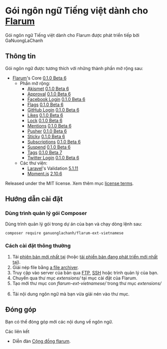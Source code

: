 # Gói ngôn ngữ Tiếng việt dành cho [Flarum](http://flarum.org/)

Gói ngôn ngữ Tiếng việt dành cho Flarum được phát triển tiếp bởi GaNuongLaChanh

## Thông tin

Gói ngôn ngữ được tương thích với những thành phần mở rộng sau:

- [Flarum](https://github.com/flarum/core)'s Core [0.1.0 Beta 6](https://github.com/flarum/core/releases/tag/v0.1.0-beta.6)
  - Phần mở rộng:
    - [Akismet](https://github.com/flarum/akismet) [0.1.0 Beta 6](https://github.com/flarum/akismet/releases/tag/v0.1.0-beta.6)
    - [Approval](https://github.com/flarum/approval) [0.1.0 Beta 6](https://github.com/flarum/approval/releases/tag/v0.1.0-beta.6)
    - [Facebook Login](https://github.com/flarum/auth-facebook) [0.1.0 Beta 6](https://github.com/flarum/auth-facebook/releases/tag/v0.1.0-beta.6)
    - [Flags](https://github.com/flarum/flags) [0.1.0 Beta 6](https://github.com/flarum/flags/releases/tag/v0.1.0-beta.6)
    - [GitHub Login](https://github.com/flarum/auth-github) [0.1.0 Beta 6](https://github.com/flarum/auth-github/releases/tag/v0.1.0-beta.6)
    - [Likes](https://github.com/flarum/likes) [0.1.0 Beta 6](https://github.com/flarum/likes/releases/tag/v0.1.0-beta.6)
    - [Lock](https://github.com/flarum/lock) [0.1.0 Beta 6](https://github.com/flarum/lock/releases/tag/v0.1.0-beta.6)
    - [Mentions](https://github.com/flarum/mentions) [0.1.0 Beta 6](https://github.com/flarum/mentions/releases/tag/v0.1.0-beta.6)
    - [Pusher](https://github.com/flarum/pusher) [0.1.0 Beta 6](https://github.com/flarum/pusher/releases/tag/v0.1.0-beta.6)
    - [Sticky](https://github.com/flarum/sticky) [0.1.0 Beta 6](https://github.com/flarum/sticky/releases/tag/v0.1.0-beta.6)
    - [Subscriptions](https://github.com/flarum/subscriptions) [0.1.0 Beta 6](https://github.com/flarum/subscriptions/releases/tag/v0.1.0-beta.6)
    - [Suspend](https://github.com/flarum/suspend) [0.1.0 Beta 6](https://github.com/flarum/suspend/releases/tag/v0.1.0-beta.6)
    - [Tags](https://github.com/flarum/tags) [0.1.0 Beta 7](https://github.com/flarum/tags/releases/tag/v0.1.0-beta.7)
    - [Twitter Login](https://github.com/flarum/auth-twitter) [0.1.0 Beta 6](https://github.com/flarum/auth-twitter/releases/tag/v0.1.0-beta.6)
  - Các thư viện:
    - [Laravel](https://github.com/laravel/laravel)'s Validation [5.1.11](https://github.com/laravel/laravel/releases/tag/v5.1.11)
    - [Moment.js](https://github.com/moment/moment) [2.10.6](https://github.com/moment/moment/releases/tag/2.10.6)

Released under the MIT license. Xem thêm mục [license terms](https://github.com/maelsoucaze/flarum/blob/master/LICENSE).

## Hướng dẫn cài đặt

### Dùng trình quản lý gói Composer

Dùng trình quản lý gói trong dự án của bạn và chạy dòng lệnh sau:

```
composer require ganuonglachanh/flarum-ext-vietnamese
```


### Cách cài đặt thông thường

1. Tải [phiên bản mới nhất tại](https://github.com/ganuonglachanh/flarum-ext-vietnamese/releases) (hoặc [tải phiển bản đang phát triển mới nhất tại](https://github.com/ganuonglachanh/flarum-ext-vietnamese/archive/master.zip)).
2. Giải nép file bằng [a file archiver](https://en.wikipedia.org/wiki/Comparison_of_file_archivers).
3. Truy cập vào server của bản qua [FTP](https://en.wikipedia.org/wiki/File_Transfer_Protocol), [SSH](https://en.wikipedia.org/wiki/Secure_Shell) hoặc trình quản lý của bạn.
4. Chuyển qua thư mục *extensions/* tại mục cài đặt của Flarum.
5. Tạo mới thư mục con *flarum-ext-vietnamese/*  trong thư mục *extensions/* .
6. Tải nội dung ngôn ngữ mà bạn vừa giải nén vào thư mục.

## Đóng góp

Bạn có thể đóng góp mới các nội dung về ngôn ngữ.

Các liên kết

- Diễn đàn [Cộng đồng flarum](https://discuss.flarum.org).

